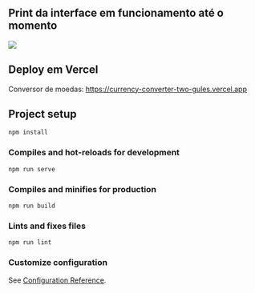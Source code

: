 ## Print da interface em funcionamento até o momento
![](https://i.imgur.com/UEHWxka.png)

## Deploy em Vercel

Conversor de moedas: https://currency-converter-two-gules.vercel.app

## Project setup
```
npm install
```

### Compiles and hot-reloads for development
```
npm run serve
```

### Compiles and minifies for production
```
npm run build
```

### Lints and fixes files
```
npm run lint
```

### Customize configuration
See [Configuration Reference](https://cli.vuejs.org/config/).

